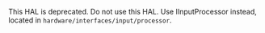 This HAL is deprecated. Do not use this HAL. Use IInputProcessor instead, located in `hardware/interfaces/input/processor`.